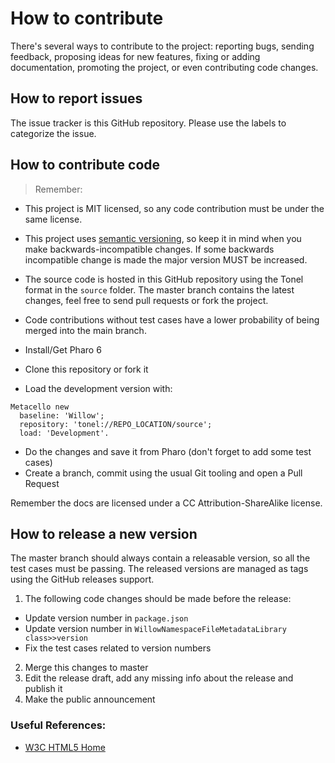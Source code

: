 How to contribute
=================

There's several ways to contribute to the project: reporting bugs, sending feedback, proposing ideas for new features, fixing or adding documentation, promoting the project, or even contributing code changes.

## How to report issues

The issue tracker is this GitHub repository. Please use the labels to categorize the issue.

## How to contribute code

> Remember:
- This project is MIT licensed, so any code contribution must be under the same license.
- This project uses [semantic versioning](http://semver.org/), so keep it in mind when you make backwards-incompatible changes. If some backwards incompatible change is made the major version MUST be increased.
- The source code is hosted in this GitHub repository using the Tonel format in the `source` folder. The master branch contains the latest changes, feel free to send pull requests or fork the project.
- Code contributions without test cases have a lower probability of being merged into the main branch.

- Install/Get Pharo 6
- Clone this repository or fork it
- Load the development version with:
```smalltalk
Metacello new
  baseline: 'Willow';
  repository: 'tonel://REPO_LOCATION/source';
  load: 'Development'.
```
- Do the changes and save it from Pharo (don't forget to add some test cases)
- Create a branch, commit using the usual Git tooling and open a Pull Request

Remember the docs are licensed under a CC Attribution-ShareAlike license.

## How to release a new version

The master branch should always contain a releasable version, so all the test cases must be passing. The released versions are managed as tags using the GitHub releases support.
1. The following code changes should be made before the release:
 - Update version number in `package.json`
 - Update version number in `WillowNamespaceFileMetadataLibrary class>>version`
 - Fix the test cases related to version numbers
2. Merge this changes to master
3. Edit the release draft, add any missing info about the release and publish it
4. Make the public announcement


### Useful References:

- [W3C HTML5 Home](https://www.w3.org/TR/html5/)
